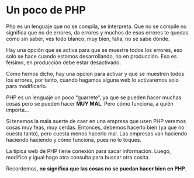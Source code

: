 # Un poco de PHP

Php es un lenguaje que no se compila, se interpreta.
Que no se compile no significa que no de errores, da errores y muchos de esos errores te quedas como sin saber, ves todo blanco, muy bien, falla, no se sabe dónde.

Hay una opción que se activa para que se muestre todos los errores, eso solo se hace cuando estamos desarrollando, no en producción. 
Eso es feísimo, en producción debe estar desactivado.

Como hemos dicho, hay una opcion para activar y que se muestren todos los errores, por tanto, cuando hagamos alguna web lo activaremos solo para modificarlo.

PHP es un lenguaje un poco “guarrete”, ya que se pueden hacer muchas cosas pero se pueden hacer **MUY MAL**. Pero cómo funciona, a quién importa...

Si tenemos la mala suerte de caer en una empresa que usen PHP veremos cosas muy feas, muy cerdas. 
Entonces, debemos hacerlo bien (ya que no cuesta tanto), pero cuesta menos hacerlo mal. Las empresas van haciendo haciendo haciendo y cómo funciona, pues no lo toques.

La típica web de PHP tiene conexión para sacar información. 
Luego, modifico y igual hago otra consulta para buscar otra cosita. 

Recordemos, **no significa que las cosas no se puedan hacer bien en PHP**.
